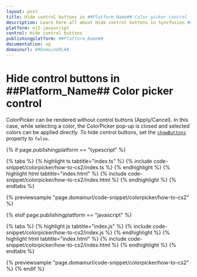 ```yaml
---
layout: post
title: Hide control buttons in ##Platform_Name## Color picker control | Syncfusion
description: Learn here all about Hide control buttons in Syncfusion ##Platform_Name## Color picker control of Syncfusion Essential JS 2 and more.
platform: ej2-javascript
control: Hide control buttons 
publishingplatform: ##Platform_Name##
documentation: ug
domainurl: ##DomainURL##
---
```


# Hide control buttons in ##Platform_Name## Color picker control

ColorPicker can be rendered without control buttons (Apply/Cancel). In this case, while selecting a color, the ColorPicker pop-up is closed and selected colors can be applied directly. To hide control buttons, set the [`showButtons`](../../api/color-picker#showbuttons) property to `false`.

{% if page.publishingplatform == "typescript" %}

 {% tabs %}
{% highlight ts tabtitle="index.ts" %}
{% include code-snippet/colorpicker/how-to-cs2/index.ts %}
{% endhighlight %}
{% highlight html tabtitle="index.html" %}
{% include code-snippet/colorpicker/how-to-cs2/index.html %}
{% endhighlight %}
{% endtabs %}
        
{% previewsample "page.domainurl/code-snippet/colorpicker/how-to-cs2" %}

{% elsif page.publishingplatform == "javascript" %}

{% tabs %}
{% highlight js tabtitle="index.js" %}
{% include code-snippet/colorpicker/how-to-cs2/index.js %}
{% endhighlight %}
{% highlight html tabtitle="index.html" %}
{% include code-snippet/colorpicker/how-to-cs2/index.html %}
{% endhighlight %}
{% endtabs %}

{% previewsample "page.domainurl/code-snippet/colorpicker/how-to-cs2" %}
{% endif %}